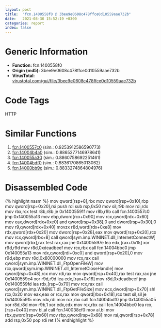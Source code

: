 ```yaml
---
layout: post
title:  "fcn.1400558f0 @ 3bee9e0608c478ffce0d10559aae732b"
date:   2021-08-30 15:52:19 +0300
categories: report
index: false
---
```


# Generic Information
- **Function:** fcn.1400558f0
- **Origin (md5):** 3bee9e0608c478ffce0d10559aae732b
- **VirusTotal:** [virustotal.com/gui/file/3bee9e0608c478ffce0d10559aae732b][virustotal_ref]

# Code Tags
<span class="tag" id="HTTP">HTTP</span>


# Similar Functions

1. [fcn.1400557c0][similar_1_ref] (sim.: 0.9253912586590773)
2. [fcn.14004b4a0][similar_2_ref] (sim.: 0.8865277146978641)
3. [fcn.140055a30][similar_3_ref] (sim.: 0.8860758692251461)
4. [fcn.14004bdf0][similar_4_ref] (sim.: 0.8836170865013062)
5. [fcn.14000bb9c][similar_5_ref] (sim.: 0.8833274864804976)


# Disassembled Code

{% highlight nasm %}
mov qword[rsp+8],rbx
mov qword[rsp+0x10],rbp
mov qword[rsp+0x20],rsi
push rdi
sub rsp,0x50
mov sil,r9b
mov rdi,rdx
mov rbx,rcx
test r8b,r8b
je 0x14005591f
mov r8b,r9b
call fcn.1400557c0
jmp 0x140055a13
mov ebp,dword[rcx+0x90]
mov rcx,qword[rdx+0x60]
mov eax,dword[rdx+0xe0]
and qword[rsp+0x38],0
and dword[rsp+0x30],0
mov r9,qword[rdx+0x40]
movzx r8d,word[rdx+0xe8]
mov rdx,qword[rdx+0x20]
mov dword[rsp+0x28],eax
mov qword[rsp+0x20],rcx
mov rcx,qword[rbx+8]
call qword[sym.imp.WININET.dll_InternetConnectW]
mov qword[rbx],rax
test rax,rax
jne 0x14005597e
lea edx,[rax+0x15]
xor r9d,r9d
mov r8d,0xdeadbeef
mov rcx,rbx
call fcn.14004bbc0
jmp 0x140055a13
mov rdx,qword[rdi+0xc0]
and qword[rsp+0x20],0
mov r9d,ebp
mov r8d,0x80000000
mov rcx,rax
call qword[sym.imp.WININET.dll_FtpOpenFileW]
mov rcx,qword[sym.imp.WININET.dll_InternetCloseHandle]
mov qword[rsp+0x48],rcx
mov rdi,rax
mov qword[rsp+0x40],rax
test rax,rax
jne 0x1400559c4
xor r9d,r9d
lea edx,[rax+0x16]
mov r8d,0xdeadbeef
jmp 0x1400559fd
lea rdx,[rsp+0x70]
mov rcx,rax
call qword[sym.imp.WININET.dll_FtpGetFileSize]
mov ecx,dword[rsp+0x70]
shl rcx,0x20
mov eax,eax
or rcx,rax
mov qword[rbx+0x18],rcx
test sil,sil
je 0x1400559f5
mov rdx,rdi
mov rcx,rbx
call fcn.14004bdf0
jmp 0x140055a05
xor r8d,r8d
mov r9b,1
xor edx,edx
mov rcx,rbx
call fcn.14004bbc0
lea rcx,[rsp+0x40]
mov bl,al
call fcn.140038cf0
mov al,bl
mov rbx,qword[rsp+0x60]
mov rbp,qword[rsp+0x68]
mov rsi,qword[rsp+0x78]
add rsp,0x50
pop rdi
ret 
{% endhighlight %}


[similar_1_ref]: /report/fcn.1400557c0@3bee9e0608c478ffce0d10559aae732b
[similar_2_ref]: /report/fcn.14004b4a0@3bee9e0608c478ffce0d10559aae732b
[similar_3_ref]: /report/fcn.140055a30@3bee9e0608c478ffce0d10559aae732b
[similar_4_ref]: /report/fcn.14004bdf0@3bee9e0608c478ffce0d10559aae732b
[similar_5_ref]: /report/fcn.14000bb9c@c4af5ec7826361dc5a22db79be296638
[virustotal_ref]: https://www.virustotal.com/gui/file/3bee9e0608c478ffce0d10559aae732b